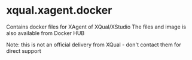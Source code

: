# xqual.xagent.docker
Contains docker files for XAgent of XQual/XStudio
The files and image is also available from Docker HUB

Note: this is not an official delivery from XQual - don't contact them for direct support
